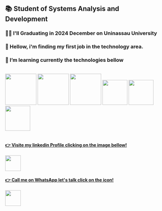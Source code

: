 
<h2> 📚 Student of Systems Analysis and Development</h2> 
<h3> 👨‍🎓 I'll Graduating in 2024 December on Uninassau University </h3>
<h3>👀 Hellow, i'm finding my first job in the technology area.</h3> 
<h3>🌱 I’m learning currently the technologies bellow </h3>
<br>
 <div> 
  <img width="100px" src="https://cdn.jsdelivr.net/gh/devicons/devicon@latest/icons/java/java-original-wordmark.svg" />
  <img width="100px" src="https://cdn.jsdelivr.net/gh/devicons/devicon@latest/icons/html5/html5-original-wordmark.svg" />
  <img width="100px" src="https://cdn.jsdelivr.net/gh/devicons/devicon@latest/icons/css3/css3-original-wordmark.svg" />
  <img width="80px" src="https://cdn.jsdelivr.net/gh/devicons/devicon@latest/icons/javascript/javascript-original.svg" />
  <img width="80px" src="https://cdn.jsdelivr.net/gh/devicons/devicon@latest/icons/azuresqldatabase/azuresqldatabase-original.svg" />
  <img width="80px" src="https://cdn.jsdelivr.net/gh/devicons/devicon@latest/icons/figma/figma-original.svg" />
  <br>
  <br>
 </div>
  
  <a href= "https://www.linkedin.com/in/hummenighy-wagnerprofessionalprofile/"> 
    <h4>👉 Visite my linkedin Profile clicking on the image bellow! </h4>
  <img width="50px"  src="https://devicon-website.vercel.app/api/linkedin/original.svg"></img>
  </a>

  <a href="https://wa.me/+55081988798506">
    <h4>👉 Call me on WhatsApp let's talk click on the icon!</h4>
    <img width="50px" src="https://github.com/user-attachments/assets/bac24ab5-1d43-4fd9-9b0f-c96cfe14fc53"
  </a>

 
<!---
hummenighywagner/hummenighywagner is a ✨ special ✨ repository because its `README.md` (this file) appears on your GitHub profile.
You can click the Preview link to take a look at your changes.
--->
